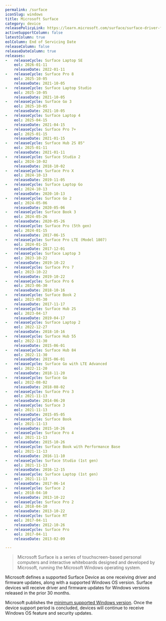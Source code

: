 ```yaml
---
permalink: /surface
iconSlug: windows
title: Microsoft Surface
category: device
releasePolicyLink: https://learn.microsoft.com/surface/surface-driver-firmware-lifecycle-support
activeSupportColumn: false
latestColumn: true
eolColumn: End of Servicing Date
releaseColumn: false
releaseDateColumn: true
releases:
-   releaseCycle: Surface Laptop SE
    eol: 2026-01-11
    releaseDate: 2022-01-11
-   releaseCycle: Surface Pro 8
    eol: 2025-10-05
    releaseDate: 2021-10-05
-   releaseCycle: Surface Laptop Studio
    eol: 2025-10-05
    releaseDate: 2021-10-05
-   releaseCycle: Surface Go 3
    eol: 2025-10-05
    releaseDate: 2021-10-05
-   releaseCycle: Surface Laptop 4
    eol: 2025-04-15
    releaseDate: 2021-04-15
-   releaseCycle: Surface Pro 7+
    eol: 2025-01-15
    releaseDate: 2021-01-15
-   releaseCycle: Surface Hub 2S 85"
    eol: 2025-01-11
    releaseDate: 2021-01-11
-   releaseCycle: Surface Studio 2
    eol: 2024-10-02
    releaseDate: 2018-10-02
-   releaseCycle: Surface Pro X
    eol: 2024-10-13
    releaseDate: 2019-11-05
-   releaseCycle: Surface Laptop Go
    eol: 2024-10-13
    releaseDate: 2020-10-13
-   releaseCycle: Surface Go 2
    eol: 2024-05-06
    releaseDate: 2020-05-06
-   releaseCycle: Surface Book 3
    eol: 2024-05-26
    releaseDate: 2020-05-26
-   releaseCycle: Surface Pro (5th gen)
    eol: 2024-01-15
    releaseDate: 2017-06-15
-   releaseCycle: Surface Pro LTE (Model 1807)
    eol: 2024-01-15
    releaseDate: 2017-12-01
-   releaseCycle: Surface Laptop 3
    eol: 2023-10-22
    releaseDate: 2019-10-22
-   releaseCycle: Surface Pro 7
    eol: 2023-10-22
    releaseDate: 2019-10-22
-   releaseCycle: Surface Pro 6
    eol: 2023-06-30
    releaseDate: 2018-10-16
-   releaseCycle: Surface Book 2
    eol: 2023-05-30
    releaseDate: 2017-11-17
-   releaseCycle: Surface Hub 2S
    eol: 2023-04-17
    releaseDate: 2019-04-17
-   releaseCycle: Surface Laptop 2
    eol: 2022-12-27
    releaseDate: 2018-10-16
-   releaseCycle: Surface Hub 55
    eol: 2022-11-30
    releaseDate: 2015-06-01
-   releaseCycle: Surface Hub 84
    eol: 2022-11-30
    releaseDate: 2015-06-01
-   releaseCycle: Surface Go with LTE Advanced
    eol: 2022-11-20
    releaseDate: 2018-11-20
-   releaseCycle: Surface Go
    eol: 2022-08-02
    releaseDate: 2018-08-02
-   releaseCycle: Surface Pro 3
    eol: 2021-11-13
    releaseDate: 2014-06-20
-   releaseCycle: Surface 3
    eol: 2021-11-13
    releaseDate: 2015-05-05
-   releaseCycle: Surface Book
    eol: 2021-11-13
    releaseDate: 2015-10-26
-   releaseCycle: Surface Pro 4
    eol: 2021-11-13
    releaseDate: 2015-10-26
-   releaseCycle: Surface Book with Performance Base
    eol: 2021-11-13
    releaseDate: 2016-11-10
-   releaseCycle: Surface Studio (1st gen)
    eol: 2021-11-13
    releaseDate: 2016-12-15
-   releaseCycle: Surface Laptop (1st gen)
    eol: 2021-11-13
    releaseDate: 2017-06-14
-   releaseCycle: Surface 2
    eol: 2018-04-10
    releaseDate: 2013-10-22
-   releaseCycle: Surface Pro 2
    eol: 2018-04-10
    releaseDate: 2013-10-22
-   releaseCycle: Surface RT
    eol: 2017-04-11
    releaseDate: 2012-10-26
-   releaseCycle: Surface Pro
    eol: 2017-04-11
    releaseDate: 2013-02-09

---
```


> Microsoft Surface is a series of touchscreen-based personal computers and interactive whiteboards designed and developed by Microsoft, running the Microsoft Windows operating system.

Microsoft defines a supported Surface Device as one receiving driver and firmware updates, along with a supported Windows OS version. Surface devices will receive driver and firmware updates for Windows versions released in the prior 30 months.

Microsoft publishes the [minimum supported Windows version](https://support.microsoft.com/surface/surface-supported-operating-systems-9559cc3c-7a38-31b6-d9fb-571435e84cd1). Once the device support period is concluded, devices will continue to receive Windows OS feature and security updates.
